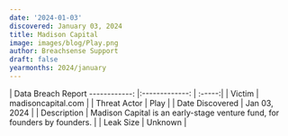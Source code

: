 ```yaml
---
date: '2024-01-03'
discovered: January 03, 2024
title: Madison Capital
image: images/blog/Play.png
author: Breachsense Support
draft: false
yearmonths: 2024/january
---
```



| Data Breach Report
------------:     |:-------------:    | :-----:|
| Victim      | madisoncapital.com      | 
| Threat Actor      | Play      | 
| Date Discovered      | Jan 03, 2024      | 
| Description      | Madison Capital is an early-stage venture fund, for founders by founders.      | 
| Leak Size      | Unknown      | 

